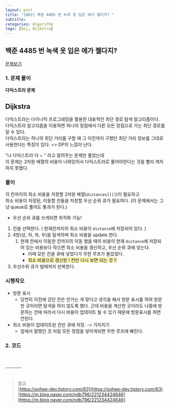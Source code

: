 ```yaml
---
layout: post
title: "[BOJ] 백준 4485 번 녹색 옷 입은 애가 젤다지? "
subtitle:
categories: Algorithm
tags: [boj, Dijkstra]
---
```


## 백준 4485 번 녹색 옷 입은 애가 젤다지? 

[문제보기](https://www.acmicpc.net/problem/4485)

### 1. 문제 풀이

**다익스트라 문제**

## Dijkstra

다익스트라는 다이나믹 프로그래밍을 활용한 대표적인 최단 경로 탐색 알고리즘이다.    
다익스트라 알고리즘을 이용하면 하나의 정점에서 다른 모든 정점으로 가는 최단 경로를 알 수 있다.    
다익스트라는 하나의 최단 거리를 구할 때 그 이전까지 구했던 최단 거리 정보를 그대로 사용한다는 특징이 있다. => DP의 느낌이 난다.    

"나 다익스트라 다 ~ " 라고 알려주는 문제만 풀었는데    
이 문제는 2차원 배열의 비용이 나와있어서 다익스트라로 풀어야한다는 것을 빨리 캐치하지 못했다.     

### 풀이

각 칸까지의 최소 비용을 저장할 2차원 배열(`distances[][]`)이 필요하고     
최소 비용이 저장된, 이동할 칸들을 저장할 우선 순위 큐가 필요하다. (이 문제에서는 그냥 queue로 풀어도 통과가 된다.)    
  - 우선 순위 큐를 쓰게되면 최적화 가능!
    

1. 칸을 선택한다. ( 현재칸까지의 최소 비용이 `distance`에 저장되어 있다. )
2. 4방(상, 하, 좌, 우)을 탐색하며 최소 비용을 update 한다.  
   1. 현재 칸에서 이동한 칸까지의 이동 했을 때의 비용이 현재 `distance`에 저장되어 있는 비용보다 작으면 최소 비용을 갱신하고, 우선 순위 큐에 넣는다. 
      - 이때 모든 칸을 큐에 넣었다가 무한 루프가 돌았었다.    
      - <span style='background-color:#fff5b1'>최소 비용으로 갱신된 ! 칸만 다시 보면 되는 것 !!</span>
3. 우선수위 큐가 빌때까지 반복한다.

### 시행착오
- 방문 표시
  - 당연히 이전에 갔던 칸은 안가는 게 맞다고 생각을 해서 방문 표시를 하여 방문한 곳이라면 탐색을 하지 않도록 했다. 근데 비용을 계산한 곳이라도 나중에 방문하는 칸에 따라서 다시 비용이 업데이트 될 수 있기 때문에 방문표시를 하면 안된다.
- 최소 비용이 업데이트된 칸만 큐에 저장. -> 가지치기
  - 앞에서 말했던 것 처럼 모든 정점을 넣어게되면 무한 루프에 빠진다.  


### 2. 코드

<script src="https://gist.github.com/yeonui-0626/a3dab1a58cb670158129741ff79202e1.js"></script>

<br/>
<br/>
--------
<br/>
<br/>

> 참고    
> [https://sohee-dev.tistory.com/63](https://sohee-dev.tistory.com/63)     
> [https://m.blog.naver.com/ndb796/221234424646](https://m.blog.naver.com/ndb796/221234424646)
